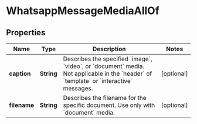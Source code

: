 

# WhatsappMessageMediaAllOf


## Properties

| Name | Type | Description | Notes |
|------------ | ------------- | ------------- | -------------|
|**caption** | **String** | Describes the specified &#x60;image&#x60;, &#x60;video&#x60;, or &#x60;document&#x60; media. Not applicable in the &#x60;header&#x60; of &#x60;template&#x60; or &#x60;interactive&#x60; messages. |  [optional] |
|**filename** | **String** | Describes the filename for the specific document. Use only with &#x60;document&#x60; media. |  [optional] |



